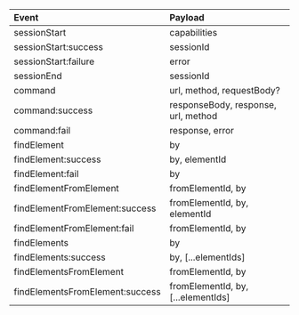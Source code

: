 | Event                           | Payload                             |
| :------------------------------ | :---------------------------------- |
| sessionStart                    | capabilities                        |
| sessionStart:success            | sessionId                           |
| sessionStart:failure            | error                               |
| sessionEnd                      | sessionId                           |
| command                         | url, method, requestBody?           |
| command:success                 | responseBody, response, url, method |
| command:fail                    | response, error                     |
| findElement                     | by                                  |
| findElement:success             | by, elementId                       |
| findElement:fail                | by                                  |
| findElementFromElement          | fromElementId, by                   |
| findElementFromElement:success  | fromElementId, by, elementId        |
| findElementFromElement:fail     | fromElementId, by                   |
| findElements                    | by                                  |
| findElements:success            | by, [...elementIds]                 |
| findElementsFromElement         | fromElementId, by                   |
| findElementsFromElement:success | fromElementId, by, [...elementIds]  |
